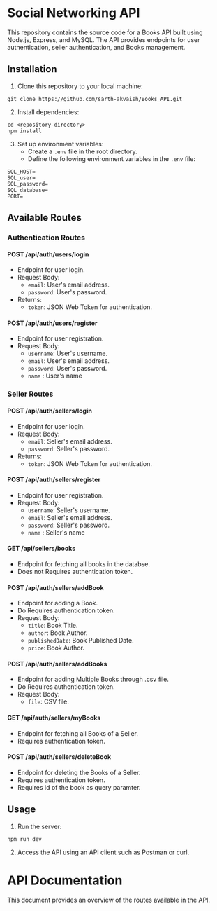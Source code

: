 # Social Networking API

This repository contains the source code for a Books API built using Node.js, Express, and MySQL. The API provides endpoints for user authentication, seller authentication, and Books management.

## Installation

1. Clone this repository to your local machine:

```
git clone https://github.com/sarth-akvaish/Books_API.git
```

2. Install dependencies:

```
cd <repository-directory>
npm install
```

3. Set up environment variables:
   - Create a `.env` file in the root directory.
   - Define the following environment variables in the `.env` file:

```
SQL_HOST=
SQL_user=
SQL_password=
SQL_database=
PORT=
```

## Available Routes

### Authentication Routes

#### POST /api/auth/users/login
- Endpoint for user login.
- Request Body:
  - `email`: User's email address.
  - `password`: User's password.
- Returns:
  - `token`: JSON Web Token for authentication.

#### POST /api/auth/users/register
- Endpoint for user registration.
- Request Body:
  - `username`: User's username.
  - `email`: User's email address.
  - `password`: User's password.
  - `name` : User's name


### Seller Routes

#### POST /api/auth/sellers/login
- Endpoint for user login.
- Request Body:
  - `email`: Seller's email address.
  - `password`: Seller's password.
- Returns:
  - `token`: JSON Web Token for authentication.

#### POST /api/auth/sellers/register
- Endpoint for user registration.
- Request Body:
  - `username`: Seller's username.
  - `email`: Seller's email address.
  - `password`: Seller's password.
  - `name` : Seller's name

#### GET /api/sellers/books
- Endpoint for fetching all books in the databse.
- Does not Requires authentication token.

#### POST /api/auth/sellers/addBook
- Endpoint for adding a Book.
- Do Requires authentication token.
- Request Body:
  - `title`: Book Title.
  - `author`: Book Author.
  - `publishedDate`: Book Published Date.
  - `price`: Book Author.

#### POST /api/auth/sellers/addBooks
- Endpoint for adding Multiple Books through .csv file.
- Do Requires authentication token.
- Request Body:
  - `file`: CSV file.

#### GET /api/auth/sellers/myBooks
- Endpoint for fetching all Books of a Seller.
- Requires authentication token.

#### POST /api/auth/sellers/deleteBook
- Endpoint for deleting the Books of a Seller.
- Requires authentication token.
- Requires id of the book as query paramter.

## Usage

1. Run the server:

```
npm run dev
```

2. Access the API using an API client such as Postman or curl.



# API Documentation

This document provides an overview of the routes available in the API.